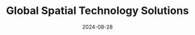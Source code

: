 ---  
layout: startup_page  
title: "Global Spatial Technology Solutions"  
id: "gsts.ca"  
permalink: "/globalspatialtechnologysolutionsgsts.ca08282024/"  
website: "https://gsts.ca/"  
funding_round: "Series A"  
funding_amount: "CAD$11M"  
investors: "Fonds de solidarité FTQ, Export Development Corporation (EDC)"  
about: "Global Spatial Technology Solutions (GSTS) is a maritime intelligence company providing solutions to enhance decision-making in the maritime and logistics industry. Their AI-powered platform, OCIANA®, offers operational optimization, risk, and compliance management solutions across various maritime segments. OCIANA® leverages operational, environmental, vessel, and cargo data to provide real-time intelligence."  
markets: "Maritime, AI, Logistics, Marine Technology, Marine Transportation, Software, Information Technology"  
hq: "Halifax, Nova Scotia, Canada"  
founded_year: "2018"  
linkedin: "https://ca.linkedin.com/company/global-spatial-technology-solutions"  
twitter: ""  
instagram: ""  
facebook: ""  
crunchbase: "https://www.crunchbase.com/organization/global-spatial-technology-solutions-gsts"  
pitchbook: ""  

date_display: "28-Aug-2024"  
date: "2024-08-28"

# SEO Optimization  
meta_title: "Global Spatial Technology Solutions - Series A Funding (CAD$11M)"  
meta_description: "Global Spatial Technology Solutions, Global Spatial Technology Solutions (GSTS) is a maritime intelligence company providing solutions to enhance decision-making in the maritime and logis..."  
meta_keywords: "Global Spatial Technology Solutions, Maritime, AI, Logistics, Marine Technology, Marine Transportation, Software, Information Technology, Series A funding"  
canonical_url: "https://startup.projectstartups.com/globalspatialtechnologysolutionsgsts.ca08282024/"  
---